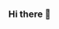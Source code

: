 ### Hi there 👋

<!--
**DanielLepszy/DanielLepszy** is a ✨ _special_ ✨ repository because its `README.md` (this file) appears on your GitHub profile.

Here are some ideas to get you started:

- 🔭 I’m currently working on ... testing web page
- 🌱 I’m currently learning ... dasda
- 👯 I’m looking to collaborate on ... dasd
- 🤔 I’m looking for help with ... dasd
- 💬 Ask me about ... dsa 
- 📫 How to reach me: ... d asd
- 😄 Pronouns: ... dd s
- ⚡ Fun fact: ... sd 
-->
